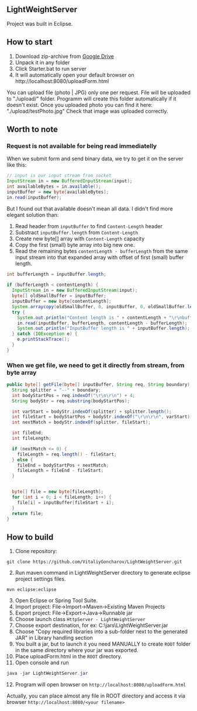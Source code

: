 ## LightWeightServer

Project was built in Eclipse.

## How to start
1. Download zip-archive from [Google Drive](https://drive.google.com/open?id=16m5uqR7IA6ASdU0hL1wOyJMfBDIc1Hul)
2. Unpack it in any folder
3. Click Starter.bat to run server
4. It will automatically open your default browser on http://localhost:8080/uploadForm.html

You can upload file (photo | JPG) only one per request. File will be uploaded to "./upload/" folder. Programm will create this folder automatically if it doesn't exist.
Once you uploaded photo you can find it here: "./upload/testPhoto.jpg"
Check that image was uploaded correctly.

## Worth to note
### Request is not available for being read immediatelly
When we submit form and send binary data, we try to get it on the server like this:
```Java
// input is our input stream from socket
InputStream in = new BufferedInputStream(input);
int availableBytes = in.available();
inputBuffer = new byte[availableBytes];
in.read(inputBuffer);
```

But I found out that available doesn't mean all data. I didn't find more elegant solution than:
1. Read header from `inputBuffer` to find `Content-Length` header
2. Substract `inputBuffer.length` from `Content-Length`
3. Create new byte[] array with `Content-Length` capacity
4. Copy the first (small) byte array into big new one.
5. Read the remaining bytes `contentLength - bufferLength` from the same input stream into that expanded array with offset of first (small) buffer length.

```Java
int bufferLength = inputBuffer.length;
		
if (bufferLength < contentLength) {
  InputStream in = new BufferedInputStream(input);
  byte[] oldSmallBuffer = inputBuffer;
  inputBuffer = new byte[contentLength];
  System.arraycopy(oldSmallBuffer, 0, inputBuffer, 0, oldSmallBuffer.length);
  try {
    System.out.println("Content length is " + contentLength + "\r\nbuffer length is " + bufferLength);
    in.read(inputBuffer, bufferLength, contentLength - bufferLength);
    System.out.println("InputBuffer length is " + inputBuffer.length);
  } catch (IOException e) {
    e.printStackTrace();
  }
}
```
### When we get file, we need to get it directly from stream, from byte array
```Java
public byte[] getFile(byte[] inputBuffer, String req, String boundary) {
  String splitter = "--" + boundary;
  int bodyStartPos = req.indexOf("\r\n\r\n") + 4;
  String bodyStr = req.substring(bodyStartPos);

  int varStart = bodyStr.indexOf(splitter) + splitter.length();
  int fileStart = bodyStartPos + bodyStr.indexOf("\r\n\r\n", varStart) + "\r\n\r\n".length();
  int nextMatch = bodyStr.indexOf(splitter, fileStart);

  int fileEnd;
  int fileLength;

  if (nextMatch <= 0) {
    fileLength = req.length() - fileStart;
  } else {
    fileEnd = bodyStartPos + nextMatch;
    fileLength = fileEnd - fileStart;
  }


  byte[] file = new byte[fileLength];
  for (int i = 0; i < fileLength; i++) {
    file[i] = inputBuffer[fileStart + i];
  }
  return file;
}
```

## How to build
1. Clone repository:
```
git clone https://github.com/VitaliyGoncharov/LightWeightServer.git
```

2. Run maven command in LightWeightServer directory to generate eclipse project settings files.
```
mvn eclipse:eclipse
```

3. Open Eclipse or Spring Tool Suite.
4. Import project: File->Import->Maven->Existing Maven Projects
5. Export project: File->Export->Java->Runnable jar
6. Choose launch class `HttpServer - LightWeightServer`
7. Choose export destination, for ex: C:\jars\LightWeightServer.jar
8. Choose "Copy required libraries into a sub-folder next to the generated JAR" in Library handling section
9. You built a jar, but to launch it you need MANUALLY to create `ROOT` folder in the same directory where your jar was exported.
10. Place uploadForm.html in the `ROOT` directory.
11. Open console and run
```Java
java -jar LightWeightServer.jar
```
12. Program will open browser on `http://localhost:8080/uploadForm.html`

Actually, you can place almost any file in ROOT directory and access it via browser `http://localhost:8080/<your filename>`
